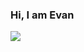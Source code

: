 ### Hi, I am Evan

<img align="center" src="https://github-readme-stats.vercel.app/api/<top-langs>/?username=<evanwire>&theme=<radical>" />




